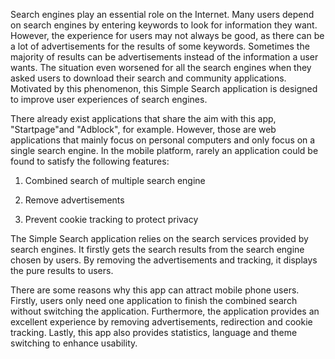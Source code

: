Search engines play an essential role on the Internet. Many users depend on search engines by entering keywords to look for information they want. However, the experience for users may not always be good, as there can be a lot of advertisements for the results of some keywords. Sometimes the majority of results can be advertisements instead of the information a user wants. The situation even worsened for all the search engines when they asked users to download their search and community applications. Motivated by this phenomenon, this Simple Search application is designed to improve user experiences of search engines.

There already exist applications that share the aim with this app, "Startpage"and "Adblock", for example. However, those are web applications that mainly focus on personal computers and only focus on a single search engine. In the mobile platform, rarely an application could be found to satisfy the following features:

1. Combined search of multiple search engine

2. Remove advertisements

3. Prevent cookie tracking to protect privacy

The Simple Search application relies on the search services provided by search engines. It firstly gets the search results from the search engine chosen by users. By removing the advertisements and tracking, it displays the pure results to users. 

There are some reasons why this app can attract mobile phone users. Firstly, users only need one application to finish the combined search without switching the application. Furthermore, the application provides an excellent experience by removing advertisements, redirection and cookie tracking. Lastly, this app also provides statistics, language and theme switching to enhance usability.

